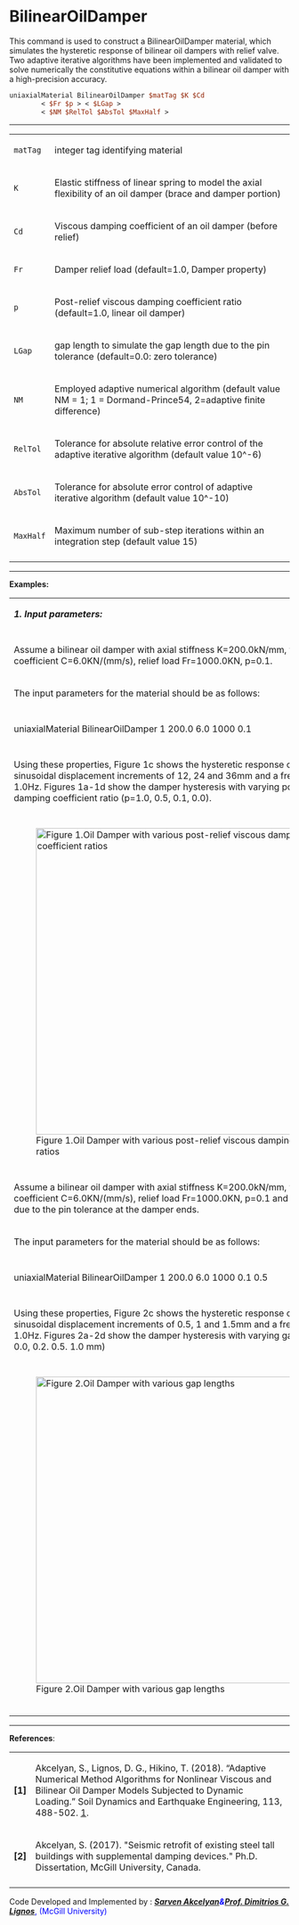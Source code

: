 # BilinearOilDamper

<p>This command is used to construct a BilinearOilDamper material, which
simulates the hysteretic response of bilinear oil dampers with relief
valve. Two adaptive iterative algorithms have been implemented and
validated to solve numerically the constitutive equations within a
bilinear oil damper with a high-precision accuracy.</p>

```tcl
uniaxialMaterial BilinearOilDamper $matTag $K $Cd 
        < $Fr $p > < $LGap > 
        < $NM $RelTol $AbsTol $MaxHalf >
```

<hr />
<table>
<tbody>
<tr class="odd">
<td><code class="parameter-table-variable">matTag</code></td>
<td><p>integer tag identifying material</p></td>
</tr>
<tr class="even">
<td><code class="parameter-table-variable">K</code></td>
<td><p>Elastic stiffness of linear spring to model the axial flexibility
of an oil damper (brace and damper portion)</p></td>
</tr>
<tr class="odd">
<td><code class="parameter-table-variable">Cd</code></td>
<td><p>Viscous damping coefficient of an oil damper (before
relief)</p></td>
</tr>
<tr class="even">
<td><code class="parameter-table-variable">Fr</code></td>
<td><p>Damper relief load (default=1.0, Damper property)</p></td>
</tr>
<tr class="odd">
<td><code class="parameter-table-variable">p</code></td>
<td><p>Post-relief viscous damping coefficient ratio (default=1.0,
linear oil damper)</p></td>
</tr>
<tr class="even">
<td><code class="parameter-table-variable">LGap</code></td>
<td><p>gap length to simulate the gap length due to the pin tolerance
(default=0.0: zero tolerance)</p></td>
</tr>
<tr class="odd">
<td><code class="parameter-table-variable">NM</code></td>
<td><p>Employed adaptive numerical algorithm (default value NM = 1; 1 =
Dormand-Prince54, 2=adaptive finite difference)</p></td>
</tr>
<tr class="even">
<td><code class="parameter-table-variable">RelTol</code></td>
<td><p>Tolerance for absolute relative error control of the adaptive
iterative algorithm (default value 10^-6)</p></td>
</tr>
<tr class="odd">
<td><code class="parameter-table-variable">AbsTol</code></td>
<td><p>Tolerance for absolute error control of adaptive iterative
algorithm (default value 10^-10)</p></td>
</tr>
<tr class="even">
<td><code class="parameter-table-variable">MaxHalf</code></td>
<td><p>Maximum number of sub-step iterations within an integration step
(default value 15)</p></td>
</tr>
<tr class="odd">
<td></td>
<td></td>
</tr>
</tbody>
</table>
<hr />
<p><strong>Examples:</strong></p>
<table>
<tbody>
<tr class="odd">
<td><p><strong><em>1. Input parameters:</em></strong></p></td>
</tr>
<tr class="even">
<td></td>
</tr>
<tr class="odd">
<td><p>Assume a bilinear oil damper with axial stiffness K=200.0kN/mm,
viscous damping coefficient C=6.0KN/(mm/s), relief load Fr=1000.0KN,
p=0.1.</p></td>
</tr>
<tr class="even">
<td><p>The input parameters for the material should be as
follows:</p></td>
</tr>
<tr class="odd">
<td></td>
</tr>
<tr class="even">
<td><p>uniaxialMaterial BilinearOilDamper 1 200.0 6.0 1000 0.1</p></td>
</tr>
<tr class="odd">
<td></td>
</tr>
<tr class="even">
<td><p>Using these properties, Figure 1c shows the hysteretic response
of this damper for sinusoidal displacement increments of 12, 24 and 36mm
and a frequency f = 1.0Hz. Figures 1a-1d show the damper hysteresis with
varying post-relief viscous damping coefficient ratio (p=1.0, 0.5, 0.1,
0.0).</p></td>
</tr>
<tr class="odd">
<td></td>
</tr>
<tr class="even">
<td><figure>
<img src="/OpenSeesRT/contrib/static/BOD_1.png"
title=" Figure 1.Oil Damper with various post-relief viscous damping coefficient ratios"
width="550"
alt=" Figure 1.Oil Damper with various post-relief viscous damping coefficient ratios" />
<figcaption aria-hidden="true"> Figure 1.Oil Damper with various
post-relief viscous damping coefficient ratios</figcaption>
</figure></td>
</tr>
<tr class="odd">
<td></td>
</tr>
<tr class="even">
<td><p>Assume a bilinear oil damper with axial stiffness K=200.0kN/mm,
viscous damping coefficient C=6.0KN/(mm/s), relief load Fr=1000.0KN,
p=0.1 and LGap = 0.5mm due to the pin tolerance at the damper
ends.</p></td>
</tr>
<tr class="odd">
<td><p>The input parameters for the material should be as
follows:</p></td>
</tr>
<tr class="even">
<td></td>
</tr>
<tr class="odd">
<td><p>uniaxialMaterial BilinearOilDamper 1 200.0 6.0 1000 0.1
0.5</p></td>
</tr>
<tr class="even">
<td></td>
</tr>
<tr class="odd">
<td><p>Using these properties, Figure 2c shows the hysteretic response
of this damper for sinusoidal displacement increments of 0.5, 1 and
1.5mm and a frequency f = 1.0Hz. Figures 2a-2d show the damper
hysteresis with varying gap length (LGap = 0.0, 0.2. 0.5. 1.0
mm)</p></td>
</tr>
<tr class="even">
<td></td>
</tr>
<tr class="odd">
<td><figure>
<img src="/OpenSeesRT/contrib/static/BODgap_2.png"
title=" Figure 2.Oil Damper with various gap lengths" width="550"
alt=" Figure 2.Oil Damper with various gap lengths" />
<figcaption aria-hidden="true"> Figure 2.Oil Damper with various gap
lengths</figcaption>
</figure></td>
</tr>
<tr class="even">
<td></td>
</tr>
<tr class="odd">
<td></td>
</tr>
<tr class="even">
<td></td>
</tr>
</tbody>
</table>
<hr />
<p><strong>References</strong>:</p>
<table>
<tbody>
<tr class="odd">
<td><p><strong>[1]</strong></p></td>
<td><p>Akcelyan, S., Lignos, D. G., Hikino, T. (2018). “Adaptive
Numerical Method Algorithms for Nonlinear Viscous and Bilinear Oil
Damper Models Subjected to Dynamic Loading.” Soil Dynamics and
Earthquake Engineering, 113, 488-502. <a
href="http://doi.org/10.1016/j.soildyn.2018.06.021">1</a>.</p></td>
</tr>
<tr class="even">
<td><p><strong>[2]</strong></p></td>
<td><p>Akcelyan, S. (2017). "Seismic retrofit of existing steel tall
buildings with supplemental damping devices." Ph.D. Dissertation, McGill
University, Canada.</p></td>
</tr>
<tr class="odd">
<td></td>
<td></td>
</tr>
</tbody>
</table>
<p>Code Developed and Implemented by : <span style="color:blue">
<strong><em><a href="http://sarvenakcelyan.com">Sarven
Akcelyan</a><strong><em>&amp;</em></strong><a
href="http://dimitrios-lignos.research.mcgill.ca/PLignos.html">Prof.
Dimitrios G. Lignos</a></em></strong>, (McGill University)
</span></p>
